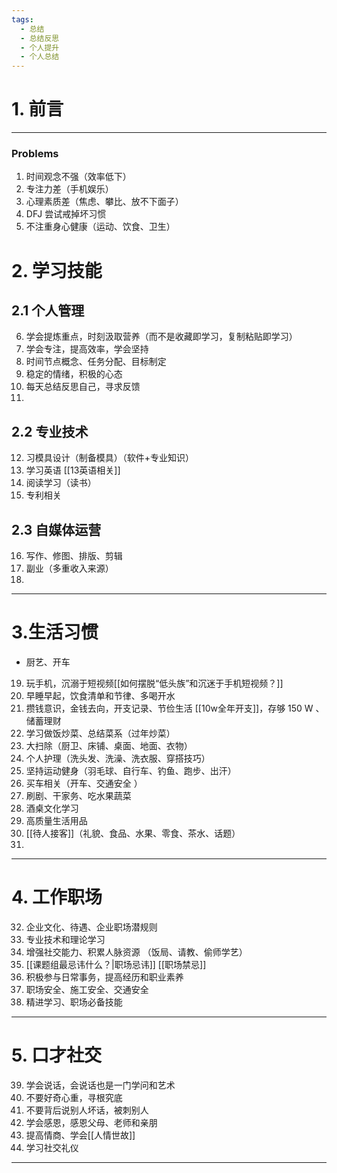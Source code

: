 ```yaml
---
tags:
  - 总结
  - 总结反思
  - 个人提升
  - 个人总结
---
```

# 1. 前言

---
### Problems
1. 时间观念不强（效率低下）
2. 专注力差（手机娱乐）
3. 心理素质差（焦虑、攀比、放不下面子）
4. DFJ 尝试戒掉坏习惯 
5. 不注重身心健康（运动、饮食、卫生）
# 2. 学习技能
## 2.1 个人管理
6. 学会提炼重点，时刻汲取营养（而不是收藏即学习，复制粘贴即学习）
7. 学会专注，提高效率，学会坚持
8. 时间节点概念、任务分配、目标制定 
9. 稳定的情绪，积极的心态 
10. 每天总结反思自己，寻求反馈
11. 
## 2.2 专业技术
12. 习模具设计（制备模具）（软件+专业知识）
13. 学习英语 [[13英语相关]]
14. 阅读学习（读书）
15. 专利相关

## 2.3 自媒体运营 
16. 写作、修图、排版、剪辑
17. 副业（多重收入来源）
18. 

---
# 3.生活习惯
- 厨艺、开车 
19. 玩手机，沉溺于短视频[[如何摆脱“低头族”和沉迷于手机短视频？]]
20. 早睡早起，饮食清单和节律、多喝开水 
21. 攒钱意识，金钱去向，开支记录、节俭生活 [[10w全年开支]]，存够 150 W 、储蓄理财 
22. 学习做饭炒菜、总结菜系（过年炒菜）
23. 大扫除（厨卫、床铺、桌面、地面、衣物）
24. 个人护理（洗头发、洗澡、洗衣服、穿搭技巧）
25. 坚持运动健身（羽毛球、自行车、钓鱼、跑步、出汗）
26. 买车相关（开车、交通安全 ）
27. 刷剧、干家务、吃水果蔬菜 
28. 酒桌文化学习 
29. 高质量生活用品 
30. [[待人接客]]（礼貌、食品、水果、零食、茶水、话题）
31. 

---
# 4. 工作职场
32. 企业文化、待遇、企业职场潜规则
33. 专业技术和理论学习 
34. 增强社交能力、积累人脉资源 （饭局、请教、偷师学艺）
35. [[课题组最忌讳什么？|职场忌讳]] [[职场禁忌]]
36. 积极参与日常事务，提高经历和职业素养 
37. 职场安全、施工安全、交通安全 
38. 精进学习、职场必备技能 
---
# 5. 口才社交
39. 学会说话，会说话也是一门学问和艺术
40. 不要好奇心重，寻根究底
41. 不要背后说别人坏话，被刺别人
42. 学会感恩，感恩父母、老师和亲朋
43. 提高情商、学会[[人情世故]]
44. 学习社交礼仪

---











